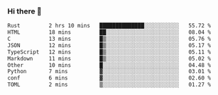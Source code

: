 ### Hi there 👋
<!--START_SECTION:waka-->

```txt
Rust         2 hrs 10 mins   ██████████████░░░░░░░░░░░   55.72 %
HTML         18 mins         ██░░░░░░░░░░░░░░░░░░░░░░░   08.04 %
C            13 mins         █▒░░░░░░░░░░░░░░░░░░░░░░░   05.76 %
JSON         12 mins         █▒░░░░░░░░░░░░░░░░░░░░░░░   05.17 %
TypeScript   12 mins         █▒░░░░░░░░░░░░░░░░░░░░░░░   05.11 %
Markdown     11 mins         █▒░░░░░░░░░░░░░░░░░░░░░░░   05.02 %
Other        10 mins         █░░░░░░░░░░░░░░░░░░░░░░░░   04.48 %
Python       7 mins          ▓░░░░░░░░░░░░░░░░░░░░░░░░   03.01 %
conf         6 mins          ▓░░░░░░░░░░░░░░░░░░░░░░░░   02.60 %
TOML         2 mins          ▒░░░░░░░░░░░░░░░░░░░░░░░░   01.27 %
```

<!--END_SECTION:waka-->

<!--
**YoganshSharma/YoganshSharma** is a ✨ _special_ ✨ repository because its `README.md` (this file) appears on your GitHub profile.

Here are some ideas to get you started:

- 🔭 I’m currently working on ...
- 🌱 I’m currently learning ...
- 👯 I’m looking to collaborate on ...
- 🤔 I’m looking for help with ...
- 💬 Ask me about ...
- 📫 How to reach me: ...
- 😄 Pronouns: ...
- ⚡ Fun fact: ...
-->
